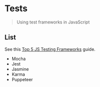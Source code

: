 # Tests
> Using test frameworks in JavaScript


## List

See this [Top 5 JS Testing Frameworks](https://www.browserstack.com/guide/top-javascript-testing-frameworks) guide.

- Mocha
- Jest
- Jasmine
- Karma
- Puppeteer
